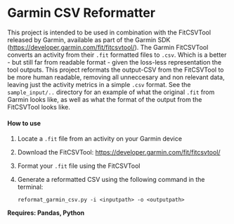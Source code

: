 # Garmin CSV Reformatter

This project is intended to be used in combination with the FitCSVTool released by Garmin, available as part of the Garmin SDK (https://developer.garmin.com/fit/fitcsvtool/).
The Garmin FitCSVTool converts an activity from their `.fit` formatted files to `.csv`. Which is a better - but still far from readable format - given the loss-less representation the tool outputs.
This project reformats the output-CSV from the FitCSVTool to be more human readable, removing all unneccesary and non relevant data, leaving just the activity metrics in a simple `.csv` format.
See the `sample_input/..` directory for an example of what the original `.fit` from Garmin looks like, as well as what the format of the output from the FitCSVTool looks like.

#### How to use
1. Locate a `.fit` file from an activity on your Garmin device
2. Download the FitCSVTool: https://developer.garmin.com/fit/fitcsvtool/
3. Format your `.fit` file using the FitCSVTool
4. Generate a reformatted CSV using the following command in the terminal:

    `reformat_garmin_csv.py -i <inputpath> -o <outputpath>`

**Requires: Pandas, Python**
